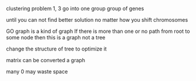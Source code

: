 clustering problem
1, 3 go into one group
group of genes 

until you can not find better solution no matter how you shift chromosomes

GO graph is a kind of graph
If there is more than one or no path from root to some node then this is a graph not a tree

change the structure of tree to optimize it

matrix can be converted a graph

many 0 may waste space



<!--stackedit_data:
eyJoaXN0b3J5IjpbLTIwNzAyODI5MzIsMTYzMzk3MTMxMiwtMT
U0ODcyMTY4OCwtMTQzOTU1NTAxMCwtNDkwMzQ0NjE1LDE0MTQz
NjAzMTcsLTIwODg3NDY2MTJdfQ==
-->